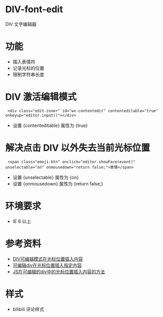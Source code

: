 # DIV-font-edit
DIV 文字编辑器


# 功能
* 插入表情符
* 记录光标的位置
* 限制字符串长度

# DIV 激活编辑模式
````
 <div class="edit-inner" id="wx-contentedit" contenteditable="true" onkeyup="editor.input()"></div>
````
* 设置 {contenteditable} 属性为 {true}

# 解决点击 DIV 以外失去当前光标位置
````
 <span class="emoji-btn" onclick="editor.showFace(event)" unselectable="on" onmousedown="return false;">表情</span>
````
* 设置 {unselectable} 属性为 {on}
* 设置 {onmousedown} 属性为 {return false;}

# 环境要求
* IE 6 以上

# 参考资料
* [DIV可编辑模式在光标位置插入内容](https://canlynet.iteye.com/blog/2340751)
* [可编辑div在光标位置插入指定内容](https://blog.csdn.net/mafan121/article/details/79280529)
* [JS在可编辑的div中的光标位置插入内容的方法](https://www.jb51.net/article/57650.htm)

# 样式
* bilibili 评论样式
